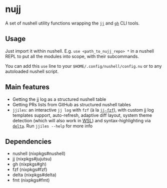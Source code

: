 # nujj

A set of nushell utility functions wrapping the [`jj`](https://github.com/jj-vcs/jj) and [`gh`](https://github.com/cli/cli) CLI tools.

## Usage

Just import it within nushell.
E.g. `use <path_to_nujj_repo> *` in a nushell REPL to put all the modules into scope, with their subcommands.

You can add this `use` line to your `$HOME/.config/nushell/config.nu`
or to any autoloaded nushell script.

## Main features

- Getting the jj log as a structured nushell table
- Getting PRs lists from GitHub as structured nushell tables
- `jjiles`: an interactive `jj log` with `fzf` (à la [`jj-fzf`](https://github.com/tim-janik/jj-fzf)),
  with custom jj log templates support, auto-refresh, adaptive diff layout, system theme detection
  (which will also work in [WSL](https://learn.microsoft.com/en-us/windows/wsl/))
  and syntax-highlighting via [`delta`](https://github.com/dandavison/delta).
  Run `jjiles --help` for more info

## Dependencies

- nushell (nixpkgs#nushell)
- jj (nixpkgs#jujutsu)
- gh (nixpkgs#gh)
- fzf (nixpkgs#fzf)
- delta (nixpkgs#delta)
- fmt (nixpkgs#fmt)
